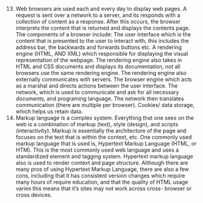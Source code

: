 13. Web browsers are used each and every day to display web pages. A request is sent over a network to a server, and its responds with a collection of content as a response. After this occurs, the browser interprets the content that is returned and displays the contents page. 
The components of a browser include:
The user interface which is the content that is presented to the user to interact with, this includes the address bar, the backwards and forwards buttons etc.
 A rendering engine (HTML, AND XML) which responsible for displaying the visual representation of the webpage. The rendering engine also takes in HTML and CSS documents and displays its documentation, not all browsers use the same rendering engine. The rendering engine also externally communicates with servers.
The browser engine which acts as a marshal and directs actions between the user interface.
The network, which is used to communicate and ask for all necessary documents, and programing language. The network then translates communication (there are multiple per browser).
Cookies/ data storage, which helps us retain data.  
14. Markup language is a complex system. Everything that one sees on the web is a combination of markup (text), style (design), and scripts (interactivity). Markup is essentially the architecture of the page and focuses on the text that is within the context, etc. One commonly used markup language that is used is, Hypertext Markup Language (HTML, or HTM). This is the most commonly used web language and uses a standardized element and tagging system. Hypertext markup language also is used to render context and page structure. Although there are many pros of using Hypertext Markup Language, there are also a few cons, including that it has consistent version changes which require many hours of require education, and that the quality of HTML usage varies this means that it’s  sites may not work across cross- browser or cross devices.
